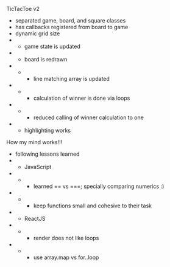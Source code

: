 TicTacToe v2
- separated game, board, and square classes
- has callbacks registered from board to game
- dynamic grid size
- - game state is updated
- - board is redrawn
- - - line matching array is updated
- - - calculation of winner is done via loops
- - - reduced calling of winner calculation to one
- - highlighting works

How my mind works!!!

- following lessons learned
- - JavaScript
- - - learned == vs ===; specially comparing numerics :)
- - - keep functions small and cohesive to their task
- - ReactJS
- - - render does not like loops
- - - use array.map vs for..loop
